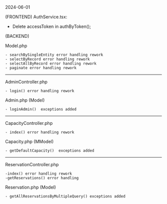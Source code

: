 2024-06-01

(FRONTEND)
AuthService.tsx:
 - Delete accessToken in authByToken();


(BACKEND)

Model.php 
    
    - searchBySingleEntity error handling rework
    - selectByRecord error handling rework
    - selectAllByRecord error handling rework
    - paginate error handling rework
  ------------------------------------------------------------


AdminController.php
    
    - login() error handling rework


Admin.php (Model)
  
    - loginAdmin()  exceptions added

 ------------------------------------------------------------
CapacityController.php  
   
    - index() error handling rework
  
 Capacity.php (MModel)
    
    - getDefaultCapacity()  exceptions added
    

 ------------------------------------------------------------

 ReservationController.php
    
    -index() error handling rework
    -getReservations() error handling
    

  Reservation.php (Model)

    - getAllReservationsByMultipleQuery() exceptions added